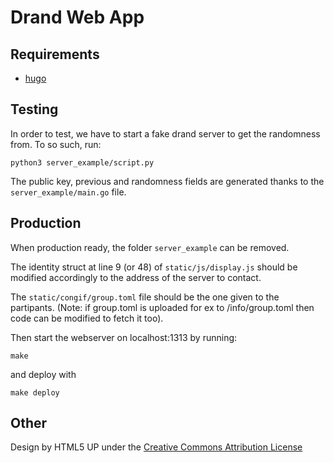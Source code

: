 # Drand Web App

## Requirements

- [hugo](https://gohugo.io)

## Testing

In order to test, we have to start a fake drand server to get the randomness from. To so such, run:
```
python3 server_example/script.py
```

The public key, previous and randomness fields are generated thanks to the `server_example/main.go` file.

## Production

When production ready, the folder `server_example` can be removed.

The identity struct at line 9 (or 48) of `static/js/display.js` should be modified accordingly to the address of the server to contact.

The `static/congif/group.toml` file should be the one given to the partipants.
(Note: if group.toml is uploaded for ex to /info/group.toml then code can be modified to fetch it too).

Then start the webserver on localhost:1313 by running:

```
make
```
and deploy with
```
make deploy
```

## Other

Design by HTML5 UP under the [Creative Commons Attribution License](https://html5up.net/license)
